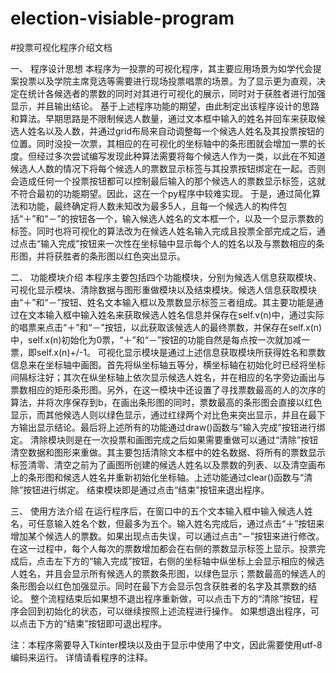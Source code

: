 # election-visiable-program
#投票可视化程序介绍文档

一、	程序设计思想
本程序为一投票的可视化程序，其主要应用场景为如学代会提案投票以及学院主席竞选等需要进行现场投票唱票的场景。为了显示更为直观，决定在统计各候选者的票数的同时对其进行可视化的展示，同时对于获胜者进行加强显示，并且输出结论。
基于上述程序功能的期望，由此制定出该程序设计的思路和算法。早期思路是不限制候选人数量，通过文本框中输入的姓名并回车来获取候选人姓名以及人数，并通过grid布局来自动调整每一个候选人姓名及其投票按钮的位置。同时没投一次票，其相应的在可视化的坐标轴中的条形图就会增加一票的长度。但经过多次尝试编写发现此种算法需要将每个候选人作为一类，以此在不知道候选人人数的情况下将每个候选人的票数显示标签与其投票按钮绑定在一起。否则会造成任何一个投票按钮都可以控制最后输入的那个候选人的票数显示标签，这就不符合最初的功能期望。因此，这在一个py程序中较难实现。
于是，通过简化算法和功能，最终确定将人数未知改为最多5人，且每一个候选人的构件包括“＋”和“－”的按钮各一个，输入候选人姓名的文本框一个，以及一个显示票数的标签。同时也将可视化的算法改为在候选人姓名输入完成且投票全部完成之后，通过点击“输入完成”按钮来一次性在坐标轴中显示每个人的姓名以及与票数相应的条形图，并将获胜者的条形图以红色突出显示。

二、	功能模块介绍
本程序主要包括四个功能模块，分别为候选人信息获取模块、可视化显示模块、清除数据与图形重做模块以及结束模块。候选人信息获取模块由“＋”和“－”按钮、姓名文本输入框以及票数显示标签三者组成。其主要功能是通过在文本输入框中输入姓名来获取候选人姓名信息并保存在self.v(n)中，通过实际的唱票来点击“＋”和“－”按钮，以此获取该候选人的最终票数，并保存在self.x(n)中，self.x(n)初始化为0票，“＋”和“－”按钮的功能自然是每点按一次就加减一票，即self.x(n)+/-1。
可视化显示模块是通过上述信息获取模块所获得姓名和票数信息来在坐标轴中画图。首先将纵坐标轴五等分，横坐标轴在初始化时已经将坐标间隔标注好；其次在纵坐标轴上依次显示候选人姓名，并在相应的名字旁边画出与票数相应的矩形条形图。另外，在这一模块中还设置了寻找票数最高的人的次序的算法，并将次序保存到b，在画出条形图的同时，票数最高的条形图会直接以红色显示，而其他候选人则以绿色显示，通过红绿两个对比色来突出显示，并且在最下方输出显示结论。最后将上述所有的功能通过draw()函数与“输入完成”按钮进行绑定。
清除模块则是在一次投票和画图完成之后如果需要重做可以通过“清除”按钮清空数据和图形来重做。其主要包括清除文本框中的姓名数据、将所有的票数显示标签清零、清空之前为了画图所创建的候选人姓名以及票数的列表、以及清空画布上的条形图和候选人姓名并重新初始化坐标轴。上述功能通过clear()函数与“清除”按钮进行绑定。
结束模块即是通过点击“结束”按钮来退出程序。

三、	使用方法介绍
在运行程序后，在窗口中的五个文本输入框中输入候选人姓名，可任意输入姓名个数，但最多为五个。输入姓名完成后，通过点击“＋”按钮来增加某个候选人的票数。如果出现点击失误，可以通过点击“－”按钮来进行修改。在这一过程中，每个人每次的票数增加都会在右侧的票数显示标签上显示。投票完成后，点击左下方的“输入完成”按钮，右侧的坐标轴中纵坐标上会显示相应的候选人姓名，并且会显示所有候选人的票数条形图，以绿色显示；票数最高的候选人的条形图会以红色加强显示。同时在最下方会显示包含获胜者的名字及其票数的结论。
整个流程结束后如果想不退出程序重新做，可以点击下方的“清除”按钮，程序会回到初始化的状态，可以继续按照上述流程进行操作。
如果想退出程序，可以点击下方的“结束”按钮即可退出程序。

注：本程序需要导入Tkinter模块以及由于显示中使用了中文，因此需要使用utf-8编码来运行。
    详情请看程序的注释。
